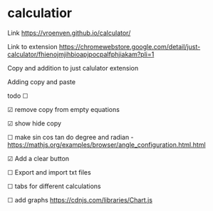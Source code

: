 # calculatior
Link https://vroenven.github.io/calculator/

Link to extension https://chromewebstore.google.com/detail/just-calculator/fhienojmjihbioapjpocpalfphjiakam?pli=1

Copy and addition to just calulator extension

Adding copy and paste

 todo ☐ 

☑ remove copy from empty equations

☑ show hide copy

☐ make sin cos tan do degree and radian - https://mathjs.org/examples/browser/angle_configuration.html.html

☑ Add a clear button

☐ Export and import txt files

☐ tabs for different calculations

☐ add graphs https://cdnjs.com/libraries/Chart.js